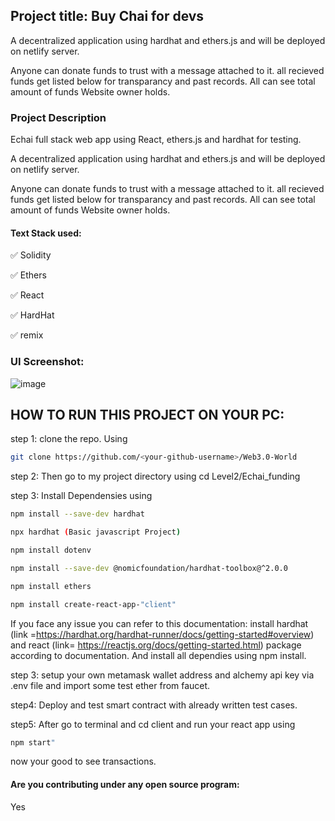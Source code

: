 ## Project title: Buy Chai for devs

A decentralized application using hardhat and ethers.js and will be deployed on netlify server.

Anyone can donate funds to trust with a message attached to it.
all recieved funds get listed below for transparancy and past records.
All can see total amount of funds Website owner holds.


### Project Description

Echai full stack web app using React, ethers.js and hardhat for testing.

A decentralized application using hardhat and ethers.js and will be deployed on netlify server.

Anyone can donate funds to trust with a message attached to it.
all recieved funds get listed below for transparancy and past records.
All can see total amount of funds Website owner holds.

#### Text Stack used:
✅ Solidity

✅ Ethers

✅ React

✅ HardHat

✅ remix


### UI Screenshot:
![image](https://user-images.githubusercontent.com/99035115/211228412-0ada2e46-8723-446e-b927-8d4a6416bdd3.png)







## HOW TO RUN THIS PROJECT ON YOUR PC:
 step 1: clone the repo. Using 
 
 ```bash
git clone https://github.com/<your-github-username>/Web3.0-World
```

 step 2: Then go to my project directory using cd Level2/Echai_funding
 
 
 step 3: Install Dependensies using 
 ```bash
npm install --save-dev hardhat	
```
```bash
npx hardhat (Basic javascript Project)
```
```bash
npm install dotenv
```
```bash
npm install --save-dev @nomicfoundation/hardhat-toolbox@^2.0.0
```
```bash
npm install ethers
```
```bash
npm install create-react-app-"client"
```

If you face any issue you can refer to this documentation:
 install hardhat (link =https://hardhat.org/hardhat-runner/docs/getting-started#overview) and react (link= https://reactjs.org/docs/getting-started.html) package according to documentation. And install all dependies using npm install.
 
 step 3: setup your own metamask wallet address and alchemy api key via .env file and import some test ether from faucet.
 
 step4: Deploy and test smart contract with already written test cases.
 
 step5: After go to terminal and cd client and run your react app using
 ```bash
npm start"
```


now your good to see transactions.
 


 
#### Are you contributing under any open source program:
Yes


